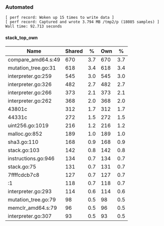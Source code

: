 ### Automated

```
[ perf record: Woken up 15 times to write data ]
[ perf record: Captured and wrote 3.794 MB /tmp2/p (18085 samples) ]
Wall time: 92.713 seconds
```

#### stack_top_own

Name                                                | Shared |   %   | Own |   %
----------------------------------------------------|--------|-------|-----|------
compare_amd64.s:49                                  |    670 |   3.7 | 670 |   3.7
mutation_tree.go:31                                 |    618 |   3.4 | 618 |   3.4
interpreter.go:259                                  |    545 |   3.0 | 545 |   3.0
interpreter.go:326                                  |    482 |   2.7 | 482 |   2.7
interpreter.go:266                                  |    373 |   2.1 | 373 |   2.1
interpreter.go:262                                  |    368 |   2.0 | 368 |   2.0
43801c                                              |    312 |   1.7 | 312 |   1.7
44331c                                              |    272 |   1.5 | 272 |   1.5
uint256.go:1019                                     |    216 |   1.2 | 216 |   1.2
malloc.go:852                                       |    189 |   1.0 | 189 |   1.0
sha3.go:110                                         |    168 |   0.9 | 168 |   0.9
stack.go:103                                        |    142 |   0.8 | 142 |   0.8
instructions.go:946                                 |    134 |   0.7 | 134 |   0.7
stack.go:75                                         |    131 |   0.7 | 131 |   0.7
7ffffcdcb7c8                                        |    127 |   0.7 | 127 |   0.7
<autogenerated>:1                                   |    118 |   0.7 | 118 |   0.7
interpreter.go:293                                  |    114 |   0.6 | 114 |   0.6
mutation_tree.go:79                                 |     98 |   0.5 |  98 |   0.5
memclr_amd64.s:79                                   |     96 |   0.5 |  96 |   0.5
interpreter.go:307                                  |     93 |   0.5 |  93 |   0.5
